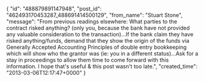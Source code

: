  {
   "id": "488879891147948",
   "post_id": "462493170453287_488691414500129",
   "from_name": "Stuart Stone",
   "message": "From previous readings elsewhere:  What parties to the contract risked anything? (only you, because the bank have not provided any valuable consideration to the transaction)...If the bank claim they have risked anything/funds, demand that they show the origin of the funds via Generally Accepted Accounting Principles of double entry bookkeeping which will show who the grantor was (ie: you in a different status)...Ask for a stay in proceedings to allow them time to come forward with this information.  I hope that's useful & this post wasn't too late.",
   "created_time": "2013-03-06T12:17:47+0000"
 }
